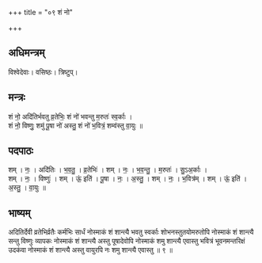 +++
title = "०९ शं नो"

+++
## अधिमन्त्रम्
विश्वेदेवाः। वसिष्ठः। त्रिष्टुप्।

## मन्त्रः
शं नो॒ अदि॑तिर्भवतु व्र॒तेभिः॒ शं नो॑ भवन्तु म॒रुतः॑ स्व॒र्काः ।  
शं नो॒ विष्णुः॒ शमु॑ पू॒षा नो॑ अस्तु॒ शं नो॑ भ॒वित्रं॒ शम्व॑स्तु वा॒युः ॥

## पदपाठः
शम् । नः॒ । अदि॑तिः । भ॒व॒तु॒ । व्र॒तेभिः॑ । शम् । नः॒ । भ॒व॒न्तु॒ । म॒रुतः॑ । सु॒ऽअ॒र्काः ।  
शम् । नः॒ । विष्णुः॑ । शम् । ऊं॒ इति॑ । पू॒षा । नः॒ । अ॒स्तु॒ । शम् । नः॒ । भ॒वित्र॑म् । शम् । ऊं॒ इति॑ । अ॒स्तु॒ । वा॒युः ॥

## भाष्यम्
अदितिर्देवी व्रतेभिर्व्रतैः कर्मभिः सार्धं नोस्माकं शं शान्त्यै भवतु स्वर्काः शोभनस्तुतयोमरुतोपि नोस्माकं शं शान्त्यै सन्तु विष्णुः व्यापकः नोस्माकं शं शान्त्यै अस्तु पूषादेवोपि नोस्माकं शमु शान्त्यै एवास्तु भवित्रं भूवनमन्तरिक्षं उदकंवा नोस्माकं शं शान्त्यै अस्तु वायुरपि नः शमु शान्त्यै एवास्तु ॥ ९ ॥